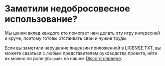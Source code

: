 # Заметили недобросовесное использование?
Мы ценим вклад каждого кто помогает нам делать эту игру интересней и круче, поэтому готовы отстаивать свои и чужие труды.

Если вы заметили нарушение лицензии приложенной в LICENSE.TXT, вы можете свзаться с любым представителем руководства проекта, нйти их можно по роли `@Санрайз` на нашем [Discord сервере](https://discord.gg/YapssNxAHY).
